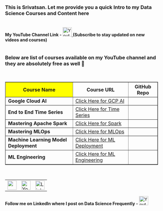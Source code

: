 ### This is Srivatsan. Let me provide you a quick Intro to my Data Science Courses and Content here <br/><br/>

<b>My YouTube Channel Link -    </b>
  <a href="https://www.youtube.com/c/AIEngineeringLife?sub_confirmation=1" target="_blank">
  <img height="30"
    alt="Youtube"
    src="https://img.shields.io/badge/youtube-FF0000?logo=youtube&logoColor=white&style=for-the-badge"
  />
</a>
<b>      (Subscribe to stay updated on new videos and courses)   </b>
<br/><br/>
### Below are list of courses available on my YouTube channel and they are absolutely free as well 👋
<br/>
<table width="500" border="1">
<tr><th bgcolor="yellow">Course Name</th><th>Course URL</th><th>GitHub Repo</th></tr>
<tr><td><b>Google Cloud AI </b></td> <td><a href="https://www.youtube.com/playlist?list=PL3N9eeOlCrP6Nhv4UFp67IsQ_TVDpXqXK" target="_blank">Click Here for GCP AI</a></td><td></td></tr>

<tr><td><b>End to End Time Series </b></td> <td><a href="https://www.youtube.com/playlist?list=PL3N9eeOlCrP5cK0QRQxeJd6GrQvhAtpBK" target="_blank">Click Here for Time Series</a></td><td></td></tr>

<tr><td><b>Mastering Apache Spark </b></td> <td><a href="https://www.youtube.com/playlist?list=PL3N9eeOlCrP5PfpYrP6YxMNtt5Hw27ZlO" target="_blank">Click Here for Spark</a></td><td></td></tr>

<tr><td><b>Mastering MLOps </b></td> <td><a href="https://www.youtube.com/playlist?list=PL3N9eeOlCrP5a6OA473MA4KnOXWnUyV_J" target="_blank">Click Here for MLOps</a></td><td></td></tr>

<tr><td><b>Machine Learning Model Deployment </b></td> <td><a href="https://www.youtube.com/playlist?list=PL3N9eeOlCrP5PlN1jwOB3jVZE6nYTVswk" target="_blank">Click Here for ML Deployment</a></td><td></td></tr>

<tr><td><b>ML Engineering </b></td> <td><a href="https://www.youtube.com/playlist?list=PL3N9eeOlCrP6Y73-dOA5Meso7Dv7qYiUU" target="_blank">Click Here for ML Engineering</a></td><td></td></tr>

</table>

<br/>

<table>
<tr><td><a href="https://www.youtube.com/c/AIEngineeringLife?sub_confirmation=1" target="_blank"><img height="30" src = "https://img.shields.io/youtube/channel/subscribers/UCwBs8TLOogwyGd0GxHCp-Dw?style=social&logo=Youtube"></a></td><td><a href="https://www.youtube.com/c/AIEngineeringLife?sub_confirmation=1" target="_blank"><img height="30" alt="YouTube Channel Views" src="https://img.shields.io/youtube/channel/views/UCwBs8TLOogwyGd0GxHCp-Dw?style=social"></a></td><td><a href="https://github.com/srivatsan88" target="_blank"><img height="30" alt="LinkedIn Stars" src="https://img.shields.io/github/stars/srivatsan88?style=social"></a></td></tr>
</table>

<b>Follow me on LinkedIn where I post on Data Science Frequently -    </b>
 <a href="https://www.linkedin.com/in/srivatsan-srinivasan-b8131b/" target="_blank">
  <img height="30"
    alt="Youtube"
    src="https://img.shields.io/badge/LinkedIn-0077B5?style=for-the-badge&logo=linkedin&logoColor=white"
  />
</a>

	

<!--
**srivatsan88/srivatsan88** is a ✨ _special_ ✨ repository because its `README.md` (this file) appears on your GitHub profile.

Here are some ideas to get you started:

- 🔭 I’m currently working on ...
- 🌱 I’m currently learning ...
- 👯 I’m looking to collaborate on ...
- 🤔 I’m looking for help with ...
- 💬 Ask me about ...
- 📫 How to reach me: ...
- 😄 Pronouns: ...
- ⚡ Fun fact: ...
-->

